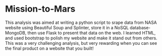 # Mission-to-Mars
This analysis was aimed at writing a python script to srape data from NASA website using Beautiful Soup and Splinter, store it in a NoSQL database- MongoDB, then use Flask to present that data on the web. I learned HTML, and used bootstrap to polish my website and make it stand out from others. This was a very challenging analysis, but very rewarding when you can see the final product on a website that you built!
